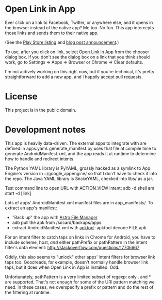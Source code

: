 Open Link in App
================

Ever click on a link to Facebook, Twitter, or anywhere else, and it opens in the
browser instead of the native app? Me too. No fun. This app intercepts those
links and sends them to their native app.

(See the
[Play Store listing](https://play.google.com/store/apps/details?id=org.snarfed.android.openinapp)
and [blog post announcement](http://snarfed.org/2013-07-16_open_link_in_app).)

To use, after you click on link, select Open Link in App from the chooser dialog
box. If you don't see the dialog box on a link that you think should work, go to
Settings => Apps => Browser or Chrome => Clear defaults.

I'm not actively working on this right now, but if you're technical, it's pretty
straightforward to add a new app, and I happily accept pull requests.


License
===

This project is in the public domain.


Development notes
===

This app is heavily data-driven. The external apps to integrate with are defined
in apps.yaml. generate_manifest.py uses that file at compile time to generate
AndroidManifest.xml, and the app reads it at runtime to determine how to handle
and redirect intents.

The Python YAML library is PyYAML, grossly hacked as a symlink to App Engine's
version in ~/google_appengine/ so that I don't have to check it into the repo.
The Java YAML library is SnakeYAML, checked into libs/ as a jar.

Test command line to open URL with ACTION_VIEW intent:
adb -d shell am start -d [link]

Lots of apps' AndroidManifest.xml manifest files are in app_manifests/.
To extract an app's manifest:
- "Back up" the app with
  [Astro File Manager](https://play.google.com/store/apps/details?id=com.metago.astro)
- adb pull the apk from /sdcard/backups/apps
- extract AndroidManifest.xml with
  [apktool](http://code.google.com/p/android-apktool/): apktool decode FILE.apk

For an intent filter to catch taps on links in Chrome for Android, you have to
include scheme, host, *and* either pathPrefix or pathPattern in the intent
filter's data element: http://stackoverflow.com/questions/17706667

Oddly, this also seems to "unlock" other apps' intent filters for browser link
taps too. Goodreads, for example, doesn't normally handle browser link taps, but
it does when Open Link in App is installed. Odd.

Unfortunately, pathPattern is a very limited subset of regexp: only . and * are
supported. That's not enough for some of the URI pattern matching we need. In
these cases, we overspecify a prefix or pattern and do the rest of the filtering
at runtime.
